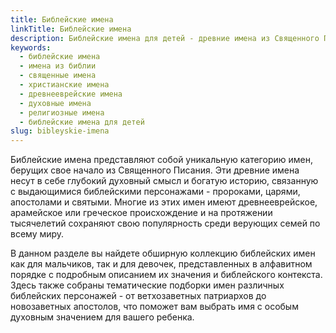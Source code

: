 ```yaml
---
title: Библейские имена
linkTitle: Библейские имена
description: Библейские имена для детей - древние имена из Священного Писания с глубоким духовным значением. Выберите красивое библейское имя для мальчика или девочки.
keywords:
  - библейские имена
  - имена из библии
  - священные имена
  - христианские имена
  - древнееврейские имена
  - духовные имена
  - религиозные имена
  - библейские имена для детей
slug: bibleyskie-imena
---
```


Библейские имена представляют собой уникальную категорию имен, берущих свое начало из Священного Писания. Эти древние имена несут в себе глубокий духовный смысл и богатую историю, связанную с выдающимися библейскими персонажами - пророками, царями, апостолами и святыми. Многие из этих имен имеют древнееврейское, арамейское или греческое происхождение и на протяжении тысячелетий сохраняют свою популярность среди верующих семей по всему миру.

В данном разделе вы найдете обширную коллекцию библейских имен как для мальчиков, так и для девочек, представленных в алфавитном порядке с подробным описанием их значения и библейского контекста. Здесь также собраны тематические подборки имен различных библейских персонажей - от ветхозаветных патриархов до новозаветных апостолов, что поможет вам выбрать имя с особым духовным значением для вашего ребенка.
